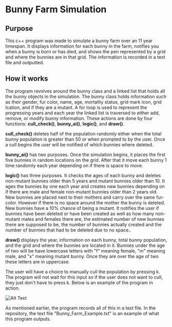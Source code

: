# Bunny Farm Simulation

## Purpose

This c++ program was made to simulate a bunny farm over an 11 year timespan. It displays information for each bunny in the farm, notifies you when a bunny is born or has died, and shows the pen represented by a grid and where the bunnies are in that grid. The information is recorded in a text file and outputted.

## How it works

The program revolves around the bunny class and a linked list that holds all the bunny objects in the simulation. The bunny class holds information such as their gender, fur color, name, age, mortality status, grid mark icon, grid lcation, and if they are a mutant. A for loop is used to represent the progressing years and each year the linked list is traversed to either add, remove, or modify bunny information. These actions are done by four functions: **cull_check()**, **bunny_ai()**, **logic()**, and **draw()**.

**cull_check()** deletes half of the population randomly either when the total bunny population is greater than 50 or when prompted to by the user. Once a cull begins the user will be notified of which bunnies where deleted.

**bunny_ai()** has two purposes. Once the simulation begins, it places the first five bunnies in random locations on the grid. After that it move each bunny 1 time randomly each year depending on if there is space to move.

**logic()** has three purposes. It checks the ages of each bunny and deletes non-mutant bunnies older than 5 years and mutant bunnies older than 10. It ages the bunnies by one each year and creates new bunnies depending on if there are male and female non-mutant bunnies older than 2 years old. New bunnies are placed next to their mothers and carry over the same fur-color. However if there is no space around the mother the bunny is deleted. New bunnies have a 10% chance of being a mutant. It notifies the user if bunnies have been deleted or have been created as well as how many non-mutant males and females there are, the estimated number of new bunnies there are supposed to be, the number of bunnies actually created and the number of bunnies that had to be deleted due to no space..

**draw()** displays the year, information on each bunny, total bunny population, and the grid and where the bunnies are located in it. Bunnies under the age of two will be have lowercase letters with "f" meaning female, "m" meaning male, and "x" meaning mutant bunny. Once they are over the age of two these letters are in uppercase.

The user will have a choice to manually cull the population by pressing k. The program will not wait for this input so if the user does not want to cull, they just don't have to press k. Below is an example of the program in action.

![Alt Text](https://media.giphy.com/media/jKUcuGes2M9HDhjESq/giphy.gif)

As mentioned earlier, the program records all of this in a text file. In the repository, the text file "Bunny_Farm_Example.txt" is an example of what this program outputs.

